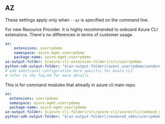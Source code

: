 ## AZ

These settings apply only when `--az` is specified on the command line.

For new Resource Provider. It is highly recommended to onboard Azure CLI extensions. There's no differences in terms of customer usage. 

``` yaml $(az) && $(target-mode) != 'core'
az:
    extensions: userrpdemo
    namespace: azure.mgmt.userrpdemo
    package-name: azure-mgmt-userrpdemo
az-output-folder: $(azure-cli-extension-folder)/src/userrpdemo
python-sdk-output-folder: "$(az-output-folder)/azext_userrpdemo/vendored_sdks/userrpdemo"
# add additional configuration here specific for Azure CLI
# refer to the faq.md for more details
```



This is for command modules that already in azure cli main repo. 
``` yaml $(az) && $(target-mode) == 'core'
az:
  extensions: userrpdemo
  namespace: azure.mgmt.userrpdemo
  package-name: azure-mgmt-userrpdemo
az-output-folder: $(azure-cli-folder)/src/azure-cli/azure/cli/command_modules/userrpdemo
python-sdk-output-folder: "$(az-output-folder)/vendored_sdks/userrpdemo"
``` 